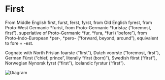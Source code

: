 # First

From Middle English first, furst, ferst, fyrst, from Old English fyrest, from Proto-West Germanic *furist, from Proto-Germanic *furistaz (“foremost, first”), superlative of Proto-Germanic *fur, *fura, *furi (“before”), from Proto-Indo-European *per-, *pero- (“forward, beyond, around”), equivalent to fore +‎ -est.

Cognate with North Frisian foarste (“first”), Dutch voorste (“foremost, first”), German Fürst (“chief, prince”, literally “first (born)”), Swedish först (“first”), Norwegian Nynorsk fyrst (“first”), Icelandic fyrstur (“first”).

![Diagram](/assets/diagram.png)

<instruqt-task id="remote"></instruqt-task>
